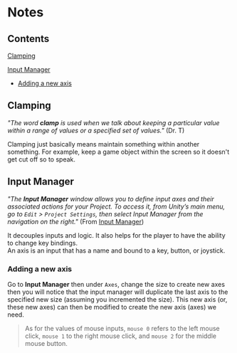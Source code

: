 # Notes
## Contents
[Clamping](#clamping)

[Input Manager](#input-manager)
  - [Adding a new axis](#adding-a-new-axis)


## Clamping
_"The word **clamp** is used when we talk about keeping a particular value within a range of values or a specified set of values."_ (Dr. T)

Clamping just basically means maintain something within another something. For example, keep a game object within the screen so it doesn't get cut off so to speak.

## Input Manager
_"The **Input Manager** window allows you to define input axes and their associated actions for your Project. To access it, from Unity’s main menu, go to `Edit` > `Project Settings`, then select Input Manager from the navigation on the right."_ (From [Input Manager](https://docs.unity3d.com/Manual/class-InputManager.html))

It decouples inputs and logic. It also helps for the player to have the ability to change key bindings.\
An axis is an input that has a name and bound to a key, button, or joystick.

### Adding a new axis
Go to **Input Manager** then under `Axes`, change the size to create new axes then you will notice that the input manager will duplicate the last axis to the specified new size (assuming you incremented the size). This new axis (or, these new axes) can then be modified to create the new axis (axes) we need.

> As for the values of mouse inputs, `mouse 0` refers to the left mouse click, `mouse 1` to the right mouse click, and `mouse 2` for the middle mouse button.
